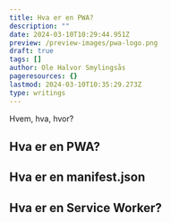 ```yaml
---
title: Hva er en PWA?
description: ""
date: 2024-03-10T10:29:44.951Z
preview: /preview-images/pwa-logo.png
draft: true
tags: []
author: Ole Halvor Smylingsås
pageresources: {}
lastmod: 2024-03-10T10:35:29.273Z
type: writings
---
```

<!--more-->

Hvem, hva, hvor?

## Hva er en PWA?

## Hva er en manifest.json 

## Hva er en Service Worker?